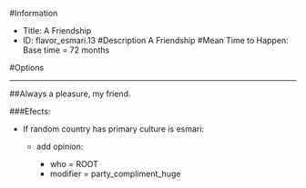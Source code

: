 #Information
 - Title: A Friendship
 - ID: flavor_esmari.13
#Description
A Friendship
#Mean Time to Happen:
Base time = 72 months

#Options

___
##Always a pleasure, my friend.

###Efects:<ul><li>If random country has primary culture is esmari:</li><ul><li>add opinion:</li><ul><li>who = ROOT</li><li>modifier = party_compliment_huge</li></ul></ul></ul>
